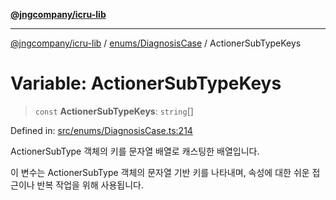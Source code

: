 [**@jngcompany/icru-lib**](../../../README.md)

***

[@jngcompany/icru-lib](../../../README.md) / [enums/DiagnosisCase](../README.md) / ActionerSubTypeKeys

# Variable: ActionerSubTypeKeys

> `const` **ActionerSubTypeKeys**: `string`[]

Defined in: [src/enums/DiagnosisCase.ts:214](https://github.com/jngcompany/icru-lib/blob/d3a4d9c24074b22f396121b6f6d7c5106c66ae75/src/enums/DiagnosisCase.ts#L214)

ActionerSubType 객체의 키를 문자열 배열로 캐스팅한 배열입니다.

이 변수는 ActionerSubType 객체의 문자열 기반 키를 나타내며,
속성에 대한 쉬운 접근이나 반복 작업을 위해 사용됩니다.
